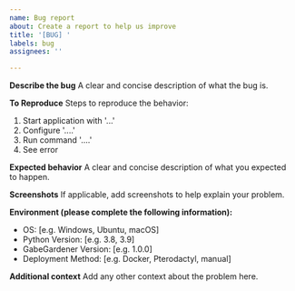```yaml
---
name: Bug report
about: Create a report to help us improve
title: '[BUG] '
labels: bug
assignees: ''

---
```


**Describe the bug**
A clear and concise description of what the bug is.

**To Reproduce**
Steps to reproduce the behavior:
1. Start application with '...'
2. Configure '....'
3. Run command '....'
4. See error

**Expected behavior**
A clear and concise description of what you expected to happen.

**Screenshots**
If applicable, add screenshots to help explain your problem.

**Environment (please complete the following information):**
 - OS: [e.g. Windows, Ubuntu, macOS]
 - Python Version: [e.g. 3.8, 3.9]
 - GabeGardener Version: [e.g. 1.0.0]
 - Deployment Method: [e.g. Docker, Pterodactyl, manual]

**Additional context**
Add any other context about the problem here.
